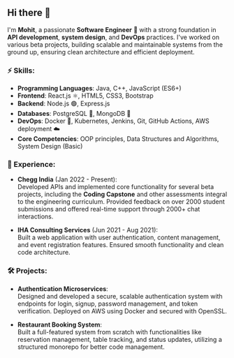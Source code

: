 ## Hi there 👋

I'm **Mohit**, a passionate **Software Engineer** 🚀 with a strong foundation in **API development**, **system design**, and **DevOps** practices. I've worked on various beta projects, building scalable and maintainable systems from the ground up, ensuring clean architecture and efficient deployment.

### ⚡ Skills:
- **Programming Languages**: Java, C++, JavaScript (ES6+)
- **Frontend**: React.js ⚛️, HTML5, CSS3, Bootstrap
- **Backend**: Node.js 🟢, Express.js
- **Databases**: PostgreSQL 🐘, MongoDB 🍃
- **DevOps**: Docker 🐳, Kubernetes, Jenkins, Git, GitHub Actions, AWS deployment ☁️
- **Core Competencies**: OOP principles, Data Structures and Algorithms, System Design (Basic)

### 💼 Experience:
- **Chegg India** (Jan 2022 - Present):  
  Developed APIs and implemented core functionality for several beta projects, including the **Coding Capstone** and other assessments integral to the engineering curriculum. Provided feedback on over 2000 student submissions and offered real-time support through 2000+ chat interactions.
  
- **IHA Consulting Services** (Jun 2021 - Aug 2021):  
  Built a web application with user authentication, content management, and event registration features. Ensured smooth functionality and clean code architecture.

### 🛠️ Projects:
- **Authentication Microservices**:  
  Designed and developed a secure, scalable authentication system with endpoints for login, signup, password management, and token verification. Deployed on AWS using Docker and secured with OpenSSL.
  
- **Restaurant Booking System**:  
  Built a full-featured system from scratch with functionalities like reservation management, table tracking, and status updates, utilizing a structured monorepo for better code management.

